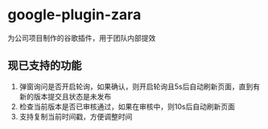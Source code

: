 # google-plugin-zara
为公司项目制作的谷歌插件，用于团队内部提效

## 现已支持的功能

1. 弹窗询问是否开启轮询，如果确认，则开启轮询且5s后自动刷新页面，直到有新的版本提交且状态是未发布
2. 检查当前版本是否已审核通过，如果在审核中，则10s后自动刷新页面
3. 支持复制当前时间戳，方便调整时间
